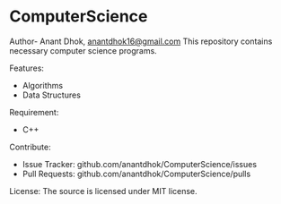 # ComputerScience

Author-
Anant Dhok, anantdhok16@gmail.com
This repository contains necessary computer science programs.

Features:
- Algorithms
- Data Structures

Requirement:
- C++

Contribute:
- Issue Tracker: github.com/anantdhok/ComputerScience/issues
- Pull Requests: github.com/anantdhok/ComputerScience/pulls

License:
The source is licensed under MIT license.
